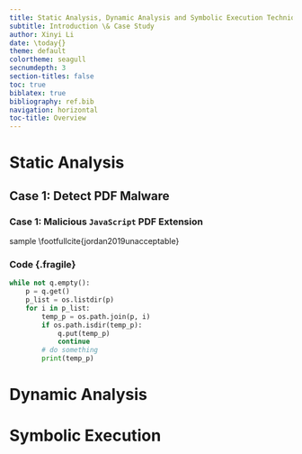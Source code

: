 ```yaml
---
title: Static Analysis, Dynamic Analysis and Symbolic Execution Techniques Applied to Security
subtitle: Introduction \& Case Study
author: Xinyi Li
date: \today{}
theme: default
colortheme: seagull
secnumdepth: 3
section-titles: false
toc: true
biblatex: true
bibliography: ref.bib
navigation: horizontal
toc-title: Overview
---
```


# Static Analysis

## Case 1: Detect PDF Malware

### Case 1: Malicious `JavaScript` PDF Extension

sample \footfullcite{jordan2019unacceptable}

### Code {.fragile}

```python
while not q.empty():
    p = q.get()
    p_list = os.listdir(p)
    for i in p_list:
        temp_p = os.path.join(p, i)
        if os.path.isdir(temp_p):
            q.put(temp_p)
            continue
        # do something
        print(temp_p)
```

# Dynamic Analysis

# Symbolic Execution


